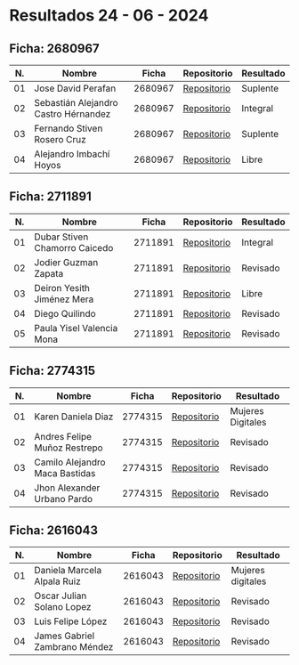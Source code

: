# Resultados 24 - 06 - 2024

## Ficha: 2680967
| N.  | Nombre                               | Ficha   | Repositorio                                                          | Resultado          |
| --- | ------------------------------------ | ------- | -------------------------------------------------------------------- | ------------------ |
| 01  |  Jose David Perafan                  | 2680967 | [Repositorio](https://github.com/josedavidp12/Prueba)                | Suplente   |
| 02  | Sebastián Alejandro Castro Hérnandez | 2680967 | [Repositorio](https://github.com/Seb4sC/sofain.git)                  | Integral   |
| 03  | Fernando Stiven Rosero Cruz          | 2680967 | [Repositorio](https://github.com/fernandorosero6/ExamenSenaSoft.git) | Suplente          |
| 04  | Alejandro Imbachí Hoyos              | 2680967 | [Repositorio](https://github.com/alejoImbach1/pruebasenasoft)        | Libre       |

## Ficha: 2711891
| N.  | Nombre                        | Ficha   | Repositorio                                                         | Resultado        |
| --- | ----------------------------- | ------- | ------------------------------------------------------------------- | ---------------- |
| 01  | Dubar Stiven Chamorro Caicedo | 2711891 | [Repositorio](https://github.com/StivenChamorro/pruebasenasoft.git) | Integral |
| 02  | Jodier Guzman Zapata          | 2711891 | [Repositorio](https://github.com/lolkarmalol/Prueba)                | Revisado |
| 03  | Deiron Yesith Jiménez Mera    | 2711891 | [Repositorio](https://github.com/Yesid-Ackerman/restaurante.git)    | Libre |
| 04  | Diego Quilindo                | 2711891 | [Repositorio](https://github.com/JoHnatanWiCK/Ultima)               | Revisado         |
| 05  | Paula Yisel Valencia Mona     | 2711891 | [Repositorio](https://github.com/Paula-Valencia/prueba.git)         | Revisado         |

## Ficha: 2774315
| N.  | Nombre                         | Ficha   | Repositorio                                                        | Resultado         |
| --- | ------------------------------ | ------- | ------------------------------------------------------------------ | ----------------- |
| 01  | Karen Daniela Diaz             | 2774315 | [Repositorio](https://github.com/Alaskahere/fabrica-ejercicio.git) | Mujeres Digitales |
| 02  | Andres Felipe Muñoz Restrepo   | 2774315 | [Repositorio](https://github.com/andressenar/filter.git)           | Revisado           |
| 03  | Camilo Alejandro Maca Bastidas | 2774315 | [Repositorio](https://github.com/CamiloMaca/restaurante.git)       | Revisado           |
| 04  | Jhon Alexander Urbano Pardo    | 2774315 | [Repositorio](https://github.com/bolaalcatras/pruebaSofain.git)    | Revisado          |

## Ficha: 2616043
| N.  | Nombre                        | Ficha   | Repositorio                                                     | Resultado          |
| --- | ----------------------------- | ------- | --------------------------------------------------------------- | ------------------ |
| 01  | Daniela Marcela Alpala Ruiz   | 2616043 | [Repositorio](https://github.com/Dani200512/Prueba)             | Mujeres digitales  |
| 02  | Oscar Julian Solano Lopez     | 2616043 | [Repositorio](https://github.com/oz4545/repo)                   | Revisado            |
| 03  | Luis Felipe López             | 2616043 | [Repositorio](https://github.com/LuisLopV/restaurante.git)      | Revisado           |
| 04  | James Gabriel Zambrano Méndez | 2616043 | [Repositorio](https://github.com/JamesZam96/PruebaLaravel2.git) | Revisado   |

